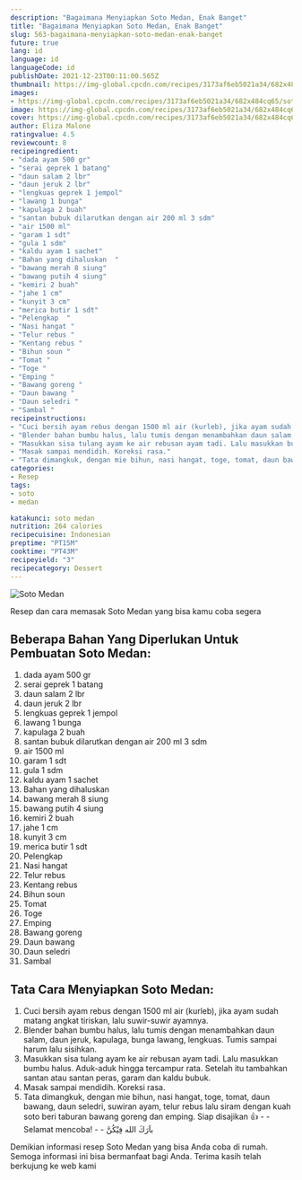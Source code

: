 ```yaml
---
description: "Bagaimana Menyiapkan Soto Medan, Enak Banget"
title: "Bagaimana Menyiapkan Soto Medan, Enak Banget"
slug: 563-bagaimana-menyiapkan-soto-medan-enak-banget
future: true
lang: id
language: id
languageCode: id
publishDate: 2021-12-23T00:11:00.565Z 
thumbnail: https://img-global.cpcdn.com/recipes/3173af6eb5021a34/682x484cq65/soto-medan-foto-resep-utama.png
images:
- https://img-global.cpcdn.com/recipes/3173af6eb5021a34/682x484cq65/soto-medan-foto-resep-utama.png
image: https://img-global.cpcdn.com/recipes/3173af6eb5021a34/682x484cq65/soto-medan-foto-resep-utama.png
cover: https://img-global.cpcdn.com/recipes/3173af6eb5021a34/682x484cq65/soto-medan-foto-resep-utama.png
author: Eliza Malone
ratingvalue: 4.5
reviewcount: 8
recipeingredient:
- "dada ayam 500 gr"
- "serai geprek 1 batang"
- "daun salam 2 lbr"
- "daun jeruk 2 lbr"
- "lengkuas geprek 1 jempol"
- "lawang 1 bunga"
- "kapulaga 2 buah"
- "santan bubuk dilarutkan dengan air 200 ml 3 sdm"
- "air 1500 ml"
- "garam 1 sdt"
- "gula 1 sdm"
- "kaldu ayam 1 sachet"
- "Bahan yang dihaluskan  "
- "bawang merah 8 siung"
- "bawang putih 4 siung"
- "kemiri 2 buah"
- "jahe 1 cm"
- "kunyit 3 cm"
- "merica butir 1 sdt"
- "Pelengkap  "
- "Nasi hangat "
- "Telur rebus "
- "Kentang rebus "
- "Bihun soun "
- "Tomat "
- "Toge "
- "Emping "
- "Bawang goreng "
- "Daun bawang "
- "Daun seledri "
- "Sambal "
recipeinstructions:
- "Cuci bersih ayam rebus dengan 1500 ml air (kurleb), jika ayam sudah matang angkat tiriskan, lalu suwir-suwir ayamnya."
- "Blender bahan bumbu halus, lalu tumis dengan menambahkan daun salam, daun jeruk, kapulaga, bunga lawang, lengkuas. Tumis sampai harum lalu sisihkan."
- "Masukkan sisa tulang ayam ke air rebusan ayam tadi. Lalu masukkan bumbu halus. Aduk-aduk hingga tercampur rata. Setelah itu tambahkan santan atau santan peras, garam dan kaldu bubuk."
- "Masak sampai mendidih. Koreksi rasa."
- "Tata dimangkuk, dengan mie bihun, nasi hangat, toge, tomat, daun bawang, daun seledri, suwiran ayam, telur rebus lalu siram dengan kuah soto beri taburan bawang goreng dan emping. Siap disajikan 👍  Selamat mencoba!   باَرَكَ الله فِيْكُنَّ"
categories:
- Resep
tags:
- soto
- medan

katakunci: soto medan 
nutrition: 264 calories
recipecuisine: Indonesian
preptime: "PT15M"
cooktime: "PT43M"
recipeyield: "3"
recipecategory: Dessert
---
```



![Soto Medan](https://img-global.cpcdn.com/recipes/3173af6eb5021a34/682x484cq65/soto-medan-foto-resep-utama.png)

Resep dan cara memasak  Soto Medan yang bisa kamu coba segera

<!--inarticleads1-->

## Beberapa Bahan Yang Diperlukan Untuk Pembuatan Soto Medan:

1. dada ayam 500 gr
1. serai geprek 1 batang
1. daun salam 2 lbr
1. daun jeruk 2 lbr
1. lengkuas geprek 1 jempol
1. lawang 1 bunga
1. kapulaga 2 buah
1. santan bubuk dilarutkan dengan air 200 ml 3 sdm
1. air 1500 ml
1. garam 1 sdt
1. gula 1 sdm
1. kaldu ayam 1 sachet
1. Bahan yang dihaluskan  
1. bawang merah 8 siung
1. bawang putih 4 siung
1. kemiri 2 buah
1. jahe 1 cm
1. kunyit 3 cm
1. merica butir 1 sdt
1. Pelengkap  
1. Nasi hangat 
1. Telur rebus 
1. Kentang rebus 
1. Bihun soun 
1. Tomat 
1. Toge 
1. Emping 
1. Bawang goreng 
1. Daun bawang 
1. Daun seledri 
1. Sambal 



<!--inarticleads2-->

## Tata Cara Menyiapkan Soto Medan:

1. Cuci bersih ayam rebus dengan 1500 ml air (kurleb), jika ayam sudah matang angkat tiriskan, lalu suwir-suwir ayamnya.
1. Blender bahan bumbu halus, lalu tumis dengan menambahkan daun salam, daun jeruk, kapulaga, bunga lawang, lengkuas. Tumis sampai harum lalu sisihkan.
1. Masukkan sisa tulang ayam ke air rebusan ayam tadi. Lalu masukkan bumbu halus. Aduk-aduk hingga tercampur rata. Setelah itu tambahkan santan atau santan peras, garam dan kaldu bubuk.
1. Masak sampai mendidih. Koreksi rasa.
1. Tata dimangkuk, dengan mie bihun, nasi hangat, toge, tomat, daun bawang, daun seledri, suwiran ayam, telur rebus lalu siram dengan kuah soto beri taburan bawang goreng dan emping. Siap disajikan 👍 -  - Selamat mencoba!  -  - باَرَكَ الله فِيْكُنَّ




Demikian informasi  resep Soto Medan   yang bisa Anda coba di rumah. Semoga informasi ini bisa bermanfaat bagi Anda. Terima kasih telah berkujung ke web kami
